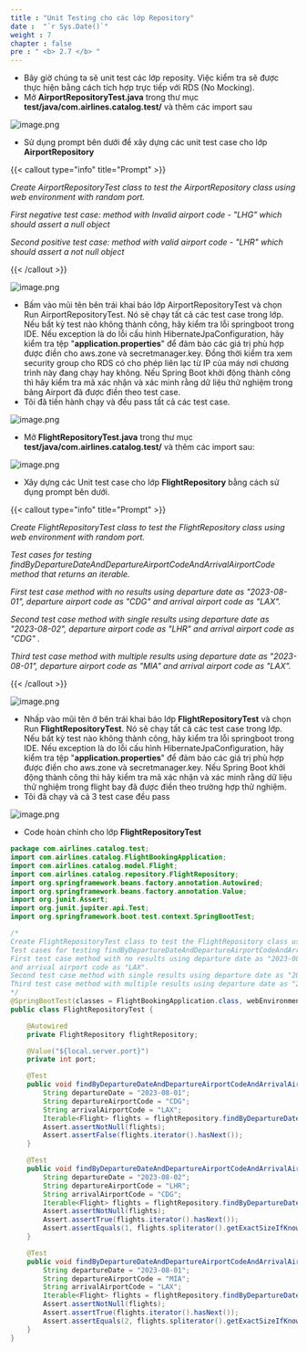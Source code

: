 ```yaml
---
title : "Unit Testing cho các lớp Repository"
date :  "`r Sys.Date()`" 
weight : 7
chapter : false
pre : " <b> 2.7 </b> "
---
```


- Bây giờ chúng ta sẽ unit test các lớp reposity. Việc kiểm tra sẽ được thực hiện bằng cách tích hợp trực tiếp với RDS (No Mocking).
- Mở **AirportRepositoryTest.java** trong thư mục **test/java/com.airlines.catalog.test/** và thêm các import sau

![image.png](/images/module_1/unit_test_repository/image.png)

- Sử dụng prompt bên dưới để xây dựng các unit test case cho lớp **AirportRepository**

{{< callout type="info" title="Prompt" >}}

*Create AirportRepositoryTest class to test the AirportRepository class using web environment with random port.*<br>

*First negative test case: method with Invalid airport code - "LHG" which should assert a null object*<br>

*Second positive test case: method with valid airport code - "LHR" which should assert a not null object*<br>

{{< /callout >}}

![image.png](/images/module_1/unit_test_repository/image_1.png)

- Bấm vào mũi tên bên trái khai báo lớp AirportRepositoryTest và chọn Run AirportRepositoryTest. Nó sẽ chạy tất cả các test case trong lớp. Nếu bất kỳ test nào không thành công, hãy kiểm tra lỗi springboot trong IDE. Nếu exception là do lỗi cấu hình HibernateJpaConfiguration, hãy kiểm tra tệp "**application.properties**" để đảm bảo các giá trị phù hợp được điền cho aws.zone và secretmanager.key. Đồng thời kiểm tra xem security group cho RDS có cho phép liên lạc từ IP của máy nơi chương trình này đang chạy hay không. Nếu Spring Boot khởi động thành công thì hãy kiểm tra mã xác nhận và xác minh rằng dữ liệu thử nghiệm trong bảng Airport đã được điền theo test case.
- Tôi đã tiến hành chạy và đều pass tất cả các test case.

![image.png](/images/module_1/unit_test_repository/image_2.png)

- Mở **FlightRepositoryTest.java** trong thư mục **test/java/com.airlines.catalog.test/** và thêm các import sau:

![image.png](/images/module_1/unit_test_repository/image_3.png)

- Xây dựng các Unit test case cho lớp **FlightRepository** bằng cách sử dụng prompt bên dưới.

{{< callout type="info" title="Prompt" >}}

*Create FlightRepositoryTest class to test the FlightRepository class using web environment with random port.*<br>

*Test cases for testing findByDepartureDateAndDepartureAirportCodeAndArrivalAirportCode method that returns an iterable.*<br>

*First test case method with no results using departure date as "2023-08-01", departure airport code as "CDG" and arrival airport code as "LAX".*<br>

*Second test case method with single results using departure date as "2023-08-02", departure airport code as "LHR" and arrival airport code as "CDG" .*<br>

*Third test case method with multiple results using departure date as "2023-08-01", departure airport code as "MIA" and arrival airport code as "LAX".*<br>

{{< /callout >}}

![image.png](/images/module_1/unit_test_repository/image_4.png)

- Nhấp vào mũi tên ở bên trái khai báo lớp **FlightRepositoryTest** và chọn Run **FlightRepositoryTest**. Nó sẽ chạy tất cả các test case trong lớp. Nếu bất kỳ test nào không thành công, hãy kiểm tra lỗi springboot trong IDE. Nếu exception là do lỗi cấu hình HibernateJpaConfiguration, hãy kiểm tra tệp "**application.properties**" để đảm bảo các giá trị phù hợp được điền cho aws.zone và secretmanager.key. Nếu Spring Boot khởi động thành công thì hãy kiểm tra mã xác nhận và xác minh rằng dữ liệu thử nghiệm trong flight bay đã được điền theo trường hợp thử nghiệm.
- Tôi đã chạy và cả 3 test case đều pass

![image.png](/images/module_1/unit_test_repository/image_5.png)

- Code hoàn chỉnh cho lớp **FlightRepositoryTest**

```java
package com.airlines.catalog.test;
import com.airlines.catalog.FlightBookingApplication;
import com.airlines.catalog.model.Flight;
import com.airlines.catalog.repository.FlightRepository;
import org.springframework.beans.factory.annotation.Autowired;
import org.springframework.beans.factory.annotation.Value;
import org.junit.Assert;
import org.junit.jupiter.api.Test;
import org.springframework.boot.test.context.SpringBootTest;

/*
Create FlightRepositoryTest class to test the FlightRepository class using web environment with random port.
Test cases for testing findByDepartureDateAndDepartureAirportCodeAndArrivalAirportCode method that returns an iterable.
First test case method with no results using departure date as "2023-08-01", departure airport code as "CDG"
and arrival airport code as "LAX".
Second test case method with single results using departure date as "2023-08-02", departure airport code as "LHR" and arrival airport code as "CDG" .
Third test case method with multiple results using departure date as "2023-08-01", departure airport code as "MIA" and arrival airport code as "LAX".
*/
@SpringBootTest(classes = FlightBookingApplication.class, webEnvironment = SpringBootTest.WebEnvironment.RANDOM_PORT)
public class FlightRepositoryTest {

    @Autowired
    private FlightRepository flightRepository;

    @Value("${local.server.port}")
    private int port;

    @Test
    public void findByDepartureDateAndDepartureAirportCodeAndArrivalAirportCode_NoResults() {
        String departureDate = "2023-08-01";
        String departureAirportCode = "CDG";
        String arrivalAirportCode = "LAX";
        Iterable<Flight> flights = flightRepository.findByDepartureDateAndDepartureAirportCodeAndArrivalAirportCode(departureDate, departureAirportCode, arrivalAirportCode);
        Assert.assertNotNull(flights);
        Assert.assertFalse(flights.iterator().hasNext());
    }

    @Test
    public void findByDepartureDateAndDepartureAirportCodeAndArrivalAirportCode_SingleResult() {
        String departureDate = "2023-08-02";
        String departureAirportCode = "LHR";
        String arrivalAirportCode = "CDG";
        Iterable<Flight> flights = flightRepository.findByDepartureDateAndDepartureAirportCodeAndArrivalAirportCode(departureDate, departureAirportCode, arrivalAirportCode);
        Assert.assertNotNull(flights);
        Assert.assertTrue(flights.iterator().hasNext());
        Assert.assertEquals(1, flights.spliterator().getExactSizeIfKnown());
    }

    @Test
    public void findByDepartureDateAndDepartureAirportCodeAndArrivalAirportCode_MultipleResults() {
        String departureDate = "2023-08-01";
        String departureAirportCode = "MIA";
        String arrivalAirportCode = "LAX";
        Iterable<Flight> flights = flightRepository.findByDepartureDateAndDepartureAirportCodeAndArrivalAirportCode(departureDate, departureAirportCode, arrivalAirportCode);
        Assert.assertNotNull(flights);
        Assert.assertTrue(flights.iterator().hasNext());
        Assert.assertEquals(2, flights.spliterator().getExactSizeIfKnown());
    }
}
```